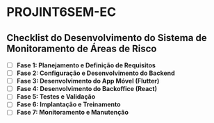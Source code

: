 # PROJINT6SEM-EC


## Checklist do Desenvolvimento do Sistema de Monitoramento de Áreas de Risco

- [ ] **Fase 1: Planejamento e Definição de Requisitos**
- [ ] **Fase 2: Configuração e Desenvolvimento do Backend**
- [ ] **Fase 3: Desenvolvimento do App Móvel (Flutter)**
- [ ] **Fase 4: Desenvolvimento do Backoffice (React)**
- [ ] **Fase 5: Testes e Validação**
- [ ] **Fase 6: Implantação e Treinamento**
- [ ] **Fase 7: Monitoramento e Manutenção**
